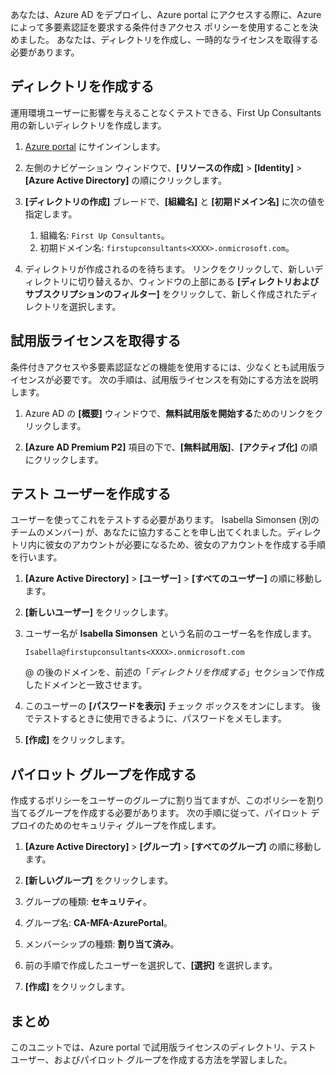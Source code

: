 あなたは、Azure AD をデプロイし、Azure portal にアクセスする際に、Azure によって多要素認証を要求する条件付きアクセス ポリシーを使用することを決めました。 あなたは、ディレクトリを作成し、一時的なライセンスを取得する必要があります。

## <a name="create-a-directory"></a>ディレクトリを作成する
運用環境ユーザーに影響を与えることなくテストできる、First Up Consultants 用の新しいディレクトリを作成します。

1. [Azure portal](https://portal.azure.com/?azure-portal=true) にサインインします。

1. 左側のナビゲーション ウィンドウで、**[リソースの作成]** > **[Identity]** > **[Azure Active Directory]** の順にクリックします。

1. **[ディレクトリの作成]** ブレードで、**[組織名]** と **[初期ドメイン名]** に次の値を指定します。

   1. 組織名: `First Up Consultants`。
   1. 初期ドメイン名: `firstupconsultants<XXXX>.onmicrosoft.com`。

1. ディレクトリが作成されるのを待ちます。 リンクをクリックして、新しいディレクトリに切り替えるか、ウィンドウの上部にある **[ディレクトリおよびサブスクリプションのフィルター]** をクリックして、新しく作成されたディレクトリを選択します。

## <a name="get-trial-licenses"></a>試用版ライセンスを取得する

条件付きアクセスや多要素認証などの機能を使用するには、少なくとも試用版ライセンスが必要です。 次の手順は、試用版ライセンスを有効にする方法を説明します。

1. Azure AD の **[概要]** ウィンドウで、**無料試用版を開始する**ためのリンクをクリックします。

1. **[Azure AD Premium P2]** 項目の下で、**[無料試用版]**、**[アクティブ化]** の順にクリックします。

## <a name="create-a-test-user"></a>テスト ユーザーを作成する

ユーザーを使ってこれをテストする必要があります。 Isabella Simonsen (別のチームのメンバー) が、あなたに協力することを申し出てくれました。ディレクトリ内に彼女のアカウントが必要になるため、彼女のアカウントを作成する手順を行います。

1. **[Azure Active Directory]** > **[ユーザー]** > **[すべてのユーザー]** の順に移動します。

1. **[新しいユーザー]** をクリックします。

1. ユーザー名が **Isabella Simonsen** という名前のユーザー名を作成します。

   `Isabella@firstupconsultants<XXXX>.onmicrosoft.com`

   @ の後のドメインを、前述の「*ディレクトリを作成する*」セクションで作成したドメインと一致させます。

1. このユーザーの **[パスワードを表示]** チェック ボックスをオンにします。 後でテストするときに使用できるように、パスワードをメモします。

1. **[作成]** をクリックします。

## <a name="create-a-pilot-group"></a>パイロット グループを作成する

作成するポリシーをユーザーのグループに割り当てますが、このポリシーを割り当てるグループを作成する必要があります。 次の手順に従って、パイロット デプロイのためのセキュリティ グループを作成します。

1. **[Azure Active Directory]** > **[グループ]** > **[すべてのグループ]** の順に移動します。

1. **[新しいグループ]** をクリックします。

1. グループの種類: **セキュリティ**。

1. グループ名: **CA-MFA-AzurePortal**。

1. メンバーシップの種類: **割り当て済み**。

1. 前の手順で作成したユーザーを選択して、**[選択]** を選択します。

1. **[作成]** をクリックします。

## <a name="summary"></a>まとめ

このユニットでは、Azure portal で試用版ライセンスのディレクトリ、テスト ユーザー、およびパイロット グループを作成する方法を学習しました。
